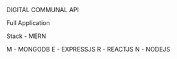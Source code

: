 DIGITAL COMMUNAL API

Full Application

Stack - MERN

M - MONGODB
E - EXPRESSJS
R - REACTJS
N - NODEJS
